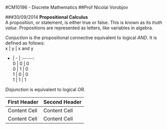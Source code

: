 #CM10196 - Discrete Mathematics
##Prof Nicolai Vorobjov

###30/09/2014
**Propositional Calculus**  
A proposition, or statement, is either true or false. This is known as its *truth value*. Propositions are represented as letters, like variables in algebra.

*Conjuction* is the propositional connective equivalent to logical *AND*. It is defined as follows:  
x | y | x and y  
- | - | :-----:  
0 | 0 | 0  
0 | 1 | 0  
1 | 0 | 0  
1 | 1 | 1  

*Disjunction* is equivalent to logical *OR*.

First Header  | Second Header
------------- | -------------
Content Cell  | Content Cell
Content Cell  | Content Cell

